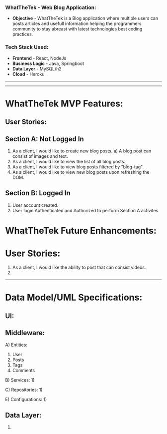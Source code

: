 ### WhatTheTek - Web Blog Application:
* **Objective** - WhatTheTek is a Blog application where multiple users can posts articles and usefull information helping the programmers community to stay abreast with latest technologies best coding practices.

### Tech Stack Used:
* **Frontend** - React, NodeJs
* **Business Logic** - Java, Springboot
* **Data Layer** - MySQL/h2
* **Cloud** - Heroku
<hr><hr>

# WhatTheTek MVP Features:
## User Stories:
## Section A: Not Logged In
1) As a client, I would like to create new blog posts.
   a) A blog post can consist of images and text.
2) As a client, I would like to view the list of all blog posts.
3) As a client, I would like to view blog posts filtered by "blog-tag".
4) As a client, I would like to view new blog posts upon refreshing the DOM.
## Section B: Logged In
1) User account created.
2) User login Authenticated and Authorized to perform Section A activites.

# WhatTheTek Future Enhancements:
# User Stories:
1) As a client, I would like the ability to post that can consist videos.
2) 

<hr>

# Data Model/UML Specifications:

## UI:

## Middleware:
A) Entities:
   1) User
   2) Posts
   3) Tags
   4) Comments
   
B) Services:
   1) 
   
C) Repositories:
   1) 

E) Configurations:
   1)
   
## Data Layer:  
   1) 

